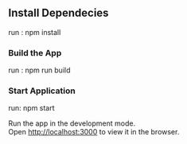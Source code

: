 ## Install Dependecies

run : npm install

### Build the App

run : npm run build

### Start Application

run: npm start

Run the app in the development mode.\
Open [http://localhost:3000](http://localhost:3000) to view it in the browser.
